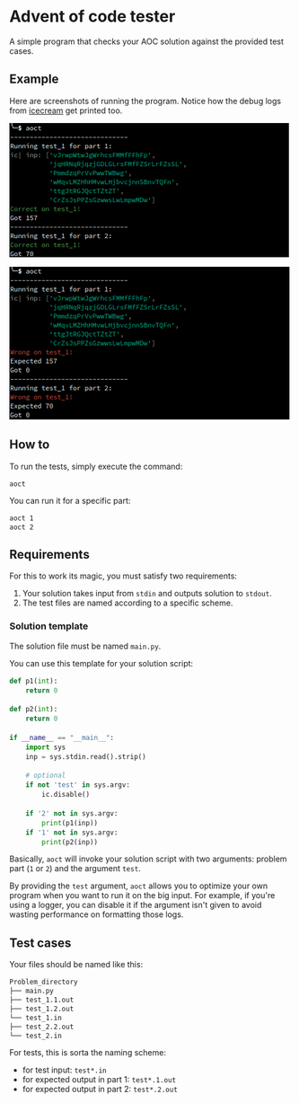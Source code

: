 # Advent of code tester
A simple program that checks your AOC solution against the provided test cases.

## Example

Here are screenshots of running the program.
Notice how the debug logs from [icecream](https://github.com/gruns/icecream) get printed too.

![](./img/success.png)

![](./img/failed.png)

## How to

To run the tests, simply execute the command:
``` shell
aoct
```

You can run it for a specific part:
``` shell
aoct 1
aoct 2
```

## Requirements

For this to work its magic, you must satisfy two requirements:
1. Your solution takes input from `stdin` and outputs solution to `stdout`.
2. The test files are named according to a specific scheme.

### Solution template

The solution file must be named `main.py`.

You can use this template for your solution script:

``` python
def p1(int):
    return 0

def p2(int):
    return 0

if __name__ == "__main__":
    import sys
    inp = sys.stdin.read().strip()
    
    # optional
    if not 'test' in sys.argv:
        ic.disable()

    if '2' not in sys.argv:
        print(p1(inp))
    if '1' not in sys.argv:
        print(p2(inp))
```

Basically, `aoct` will invoke your solution script with two arguments: 
problem part (`1` or `2`) and the argument `test`.

By providing the `test` argument,
`aoct` allows you to optimize your own program when you want to run it on the big input.
For example, if you're using a logger,
you can disable it if the argument isn't given 
to avoid wasting performance on formatting those logs.
## Test cases
Your files should be named like this:
``` text
Problem_directory
├── main.py
├── test_1.1.out
├── test_1.2.out
└── test_1.in
├── test_2.2.out
└── test_2.in
```

For tests, this is sorta the naming scheme:
- for test input: `test*.in`
- for expected output in part 1: `test*.1.out`
- for expected output in part 2: `test*.2.out`
